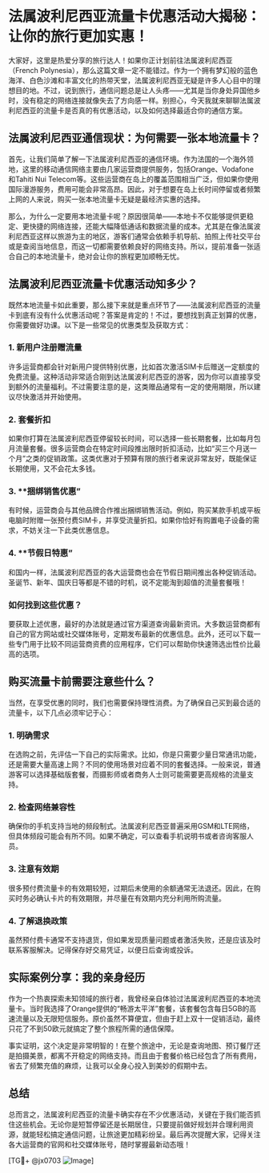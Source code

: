 # 法属波利尼西亚流量卡优惠活动大揭秘：让你的旅行更加实惠！

大家好，这里是热爱分享的旅行达人！如果你正计划前往法属波利尼西亚（French Polynesia），那么这篇文章一定不能错过。作为一个拥有梦幻般的蓝色海洋、白色沙滩和丰富文化的热带天堂，法属波利尼西亚无疑是许多人心目中的理想目的地。不过，说到旅行，通信问题总是让人头疼——尤其是当你身处异国他乡时，没有稳定的网络连接就像失去了方向感一样。别担心，今天我就来聊聊法属波利尼西亚的流量卡是否真的有优惠活动，以及如何选择最适合你的通信方案。

## 法属波利尼西亚通信现状：为何需要一张本地流量卡？

首先，让我们简单了解一下法属波利尼西亚的通信环境。作为法国的一个海外领地，这里的移动通信网络主要由几家运营商提供服务，包括Orange、Vodafone和Tahiti Nui Telecom等。这些运营商在岛上的覆盖范围相当广泛，但如果你使用国际漫游服务，费用可能会非常高昂。因此，对于想要在岛上长时间停留或者频繁上网的人来说，购买一张本地流量卡无疑是最经济实惠的选择。

那么，为什么一定要用本地流量卡呢？原因很简单——本地卡不仅能够提供更稳定、更快捷的网络连接，还能大幅降低通话和数据流量的成本。尤其是在像法属波利尼西亚这样以旅游为主的地区，游客们通常会依赖手机导航、拍照上传社交平台或是查阅当地信息，而这一切都需要依赖良好的网络支持。所以，提前准备一张适合自己的本地流量卡，绝对会让你的旅程更加顺畅无忧。

## 法属波利尼西亚流量卡优惠活动知多少？

既然本地流量卡如此重要，那么接下来就是重点环节了——法属波利尼西亚的流量卡到底有没有什么优惠活动呢？答案是肯定的！不过，要想找到真正划算的优惠，你需要做好功课。以下是一些常见的优惠类型及获取方式：

### 1. **新用户注册赠流量**
   许多运营商都会针对新用户提供特别优惠，比如首次激活SIM卡后赠送一定额度的免费流量。这种活动非常适合刚到达法属波利尼西亚的游客，因为你可以直接享受到额外的流量福利。不过需要注意的是，这类赠品通常有一定的使用期限，所以建议尽快激活并开始使用。

### 2. **套餐折扣**
   如果你打算在法属波利尼西亚停留较长时间，可以选择一些长期套餐，比如每月包月流量套餐。很多运营商会在特定时间段推出限时折扣活动，比如“买三个月送一个月”之类的促销政策。这类优惠对于预算有限的旅行者来说非常友好，既能保证长期使用，又不会花太多钱。

### 3. **捆绑销售优惠”
   有时候，运营商会与其他品牌合作推出捆绑销售活动。例如，购买某款手机或平板电脑时附赠一张预付费SIM卡，并享受流量折扣。如果你恰好有购置电子设备的需求，不妨关注一下此类优惠信息。

### 4. **节假日特惠”
   和国内一样，法属波利尼西亚的各大运营商也会在节假日期间推出各种促销活动。圣诞节、新年、国庆日等都是不错的时机，说不定能淘到超值的流量套餐哦！

### 如何找到这些优惠？
要获取上述优惠，最好的办法就是通过官方渠道查询最新资讯。大多数运营商都有自己的官方网站或社交媒体账号，定期发布最新的优惠信息。此外，还可以下载一些专门用于比较不同运营商资费的应用程序，它们可以帮助你快速筛选出性价比最高的选项。

## 购买流量卡前需要注意些什么？

当然，在享受优惠的同时，我们也需要保持理性消费。为了确保自己买到最合适的流量卡，以下几点必须牢记于心：

### 1. **明确需求**
   在选购之前，先评估一下自己的实际需求。比如，你是只需要少量日常通讯功能，还是需要大量高速上网？不同的使用场景对应着不同的套餐选择。一般来说，普通游客可以选择基础版套餐，而摄影师或者商务人士则可能需要更高规格的流量支持。

### 2. **检查网络兼容性**
   确保你的手机支持当地的频段制式。法属波利尼西亚普遍采用GSM和LTE网络，但具体频段可能会有所不同。如果不确定，可以查看手机说明书或者咨询客服人员。

### 3. **注意有效期**
   很多预付费流量卡的有效期较短，过期后未使用的余额通常无法退还。因此，在购买时务必确认卡片的有效期限，并尽量在有效期内充分利用所购流量。

### 4. **了解退换政策**
   虽然预付费卡通常不支持退货，但如果发现质量问题或者激活失败，还是应该及时联系客服解决。记得保存好交易凭证，以便日后查询或投诉。

## 实际案例分享：我的亲身经历

作为一个热衷探索未知领域的旅行者，我曾经亲自体验过法属波利尼西亚的本地流量卡。当时我选择了Orange提供的“畅游太平洋”套餐，该套餐包含每日5GB的高速流量以及无限短信服务。原价虽然不算便宜，但由于赶上双十一促销活动，最终只花了不到50欧元就搞定了整个旅程所需的通信保障。

事实证明，这个决定是非常明智的！在整个旅途中，无论是查询地图、预订餐厅还是拍摄美景，都离不开稳定的网络支持。而且由于套餐价格已经包含了所有费用，省去了频繁充值的麻烦，让我可以全身心投入到美妙的假期中去。

## 总结

总而言之，法属波利尼西亚的流量卡确实存在不少优惠活动，关键在于我们能否抓住这些机会。无论你是短暂停留还是长期居住，只要提前做好规划并合理利用资源，就能轻松搞定通信问题，让旅途更加精彩纷呈。最后再次提醒大家，记得关注各大运营商的官网和社交媒体账号，随时掌握最新动态哦！

[TG💪+ @jx0703 ![Image](https://github.com/user-attachments/assets/dbca1d08-cadb-493c-b0ec-ad6f7a83f270)]